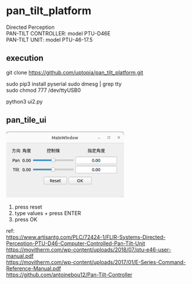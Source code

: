 # pan_tilt_platform  

Directed Perception  
PAN-TILT CONTROLLER: model PTU-D46E  
PAN-TILT UNIT: model PTU-46-17.5  

## execution
git clone https://github.com/uptopia/pan_tilt_platform.git

sudo pip3 install pyserial
sudo dmesg | grep tty  
sudo chmod 777 /dev/ttyUSB0  

python3 ui2.py

## pan_tile_ui
<div align=left>
<img src="pan_tilt_ui.png" width="320" height="180"/>   

1. press reset  
2. type values + press ENTER  
3. press OK  


ref:  
https://www.artisantg.com/PLC/72424-1/FLIR-Systems-Directed-Perception-PTU-D46-Computer-Controlled-Pan-Tilt-Unit   
https://movitherm.com/wp-content/uploads/2018/07/ptu-e46-user-manual.pdf  
https://movitherm.com/wp-content/uploads/2017/01/E-Series-Command-Reference-Manual.pdf  
https://github.com/antoinebou12/Pan-Tilt-Controller  
